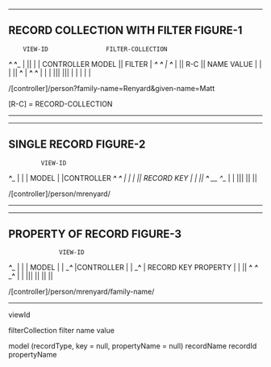 
 _________________________________________________________
 RECORD COLLECTION WITH FILTER                    FIGURE-1
 ---------------------------------------------------------
        VIEW-ID                FILTER-COLLECTION
  _________^_________  ________________^_________________
 |                   ||                                  |
 | CONTROLLER  MODEL ||                        FILTER    |
  _____^____  ___^___ |                    ______^_______
 |          ||  R-C  ||   NAME     VALUE  |              |
 |          || __^__ | ____^____   __^__  |              |
 |          |||     |||         | |     | |              |

 /[controller]/person?family-name=Renyard&given-name=Matt

 [R-C] = RECORD-COLLECTION
 _________________________________________________________


 ______________________________
 SINGLE RECORD         FIGURE-2
 ------------------------------
             VIEW-ID
  _____________^______________
 |                            |
 |                  MODEL     |
 |CONTROLLER  ________^_______
  _____^____ |                |
 |          || RECORD   KEY   |
 |          || __^__  __ ^___ |
 |          |||     ||       ||

 /[controller]/person/mrenyard/
 ______________________________


 __________________________________________
 PROPERTY OF RECORD                FIGURE-3
 ------------------------------------------
                  VIEW-ID
  ___________________^____________________
 |                                        |
 |                        MODEL           |
 |            ______________^_____________
 |CONTROLLER |                            |
  _____^____ | RECORD   KEY     PROPERTY  |
 |          || __^__  ___^___  _____^____ |
 |          |||     ||       ||          ||

 /[controller]/person/mrenyard/family-name/
 __________________________________________


viewId

filterCollection
  filter
    name
    value

model (recordType, key = null, propertyName = null)
  recordName
  recordId
  propertyName

